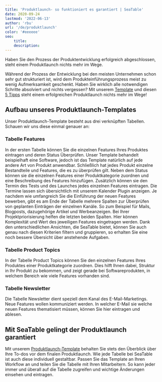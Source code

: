```yaml
---
title: 'Produktlaunch- so funktioniert es garantiert | SeaTable'
date: 2020-09-24
lastmod: '2022-06-13'
author: 'rbu'
url: '/de/produktlaunch'
color: '#eeeeee'
seo:
    title:
    description:
---
```


Haben Sie den Prozess der Produktentwicklung erfolgreich abgeschlossen, steht einem Produktlaunch nichts mehr im Wege.

Während der Prozess der Entwicklung bei den meisten Unternehmen schon sehr gut strukturiert ist, wird dem Produkteinführungsprozess meist zu wenig Aufmerksamkeit geschenkt. Haben Sie wirklich alle notwendigen Schritte absolviert und nichts vergessen? Mit unserem [Template](https://seatable.io/vorlage/duhr9rqdqtcbfeonhxntca/) und diesen [5 Tipps](https://www.pressesprecher.com/nachrichten/fuenf-tipps-fuer-einen-gelungenen-produkt-launch-9837) steht einem erfolgreichen Produktlaunch nichts mehr im Wege!

## Aufbau unseres Produktlaunch-Templates

Unser Produktlaunch-Template besteht aus drei verknüpften Tabellen. Schauen wir uns diese einmal genauer an:

### Tabelle Features

In der ersten Tabelle können Sie die einzelnen Features Ihres Produktes eintragen und deren Status Überprüfen. Unser Template behandelt beispielhaft eine Software, jedoch ist das Template natürlich auf jede andere Art von Produkt anwendbar. Schließlich hat jedes Produkt einzelne Bestandteile und Features, die es zu überprüfen gilt. Neben dem Status können sie die einzelnen Features einer Produktkategorie zuordnen und eine Beschreibung des Features hinzufügen. Zusätzlich können sie den Termin des Tests und des Launches jedes einzelnen Features eintragen. Die Termine lassen sich übersichtlich mit unserem Kalender Plugin anzeigen. Je nachdem wie umfangreich Sie die Einführung der neuen Features bewerben, gibt es am Ende der Tabelle mehrere Spalten zur Überprüfen von geplanten Einträgen der einzelnen Kanäle. So zum Beispiel für Mails, Blogposts, dazugehörige Artikel und Werbeanzeigen. Bei Ihrer Projektpriorisierung helfen die letzten beiden Spalten. Hier können Komplexität und Wert des jeweiligen Features eingetragen werden. Dank den unterschiedlichen Ansichten, die SeaTable bietet, können Sie auch genau nach diesen Kriterien filtern und gruppieren, so erhalten Sie eine noch bessere Übersicht über anstehende Aufgaben.

### Tabelle Product Topics

In der Tabelle Product Topics können Sie den einzelnen Features Ihres Produktes einer Produktkategorie zuordnen. Dies hilft Ihnen dabei, Struktur in Ihr Produkt zu bekommen, und zeigt gerade bei Softwareprodukten, in welchem Bereich wie viele Features vorhanden sind.

### Tabelle Newsletter

Die Tabelle Newsletter dient speziell dem Kanal des E-Mail-Marketings. Neue Features wollen kommuniziert werden. In welcher E-Mail sie welche neuen Features thematisiert müssen, können Sie hier eintragen und ablesen.

## Mit SeaTable gelingt der Produktlaunch garantiert

Mit unserem [Produktlaunch-Template](https://seatable.io/vorlage/duhr9rqdqtcbfeonhxntca/) behalten Sie stets den Überblick über Ihre To-dos vor dem finalen Produktlaunch. Wie jede Tabelle bei SeaTable ist auch diese individuell gestaltbar. Passen Sie das Template an Ihren Workflow an und teilen Sie die Tabelle mit Ihren Mitarbeitern. So kann jeder immer und überall auf die Tabelle zugreifen und wichtige Änderungen einsehen und eintragen.
